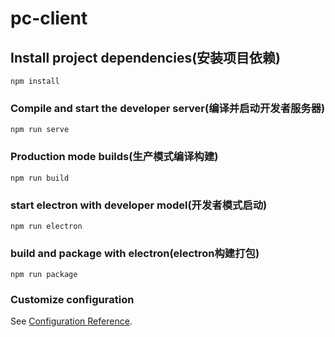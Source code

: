 # pc-client

## Install project dependencies(安装项目依赖)
```
npm install
```

### Compile and start the developer server(编译并启动开发者服务器)
```
npm run serve
```

### Production mode builds(生产模式编译构建)
```
npm run build
```

### start electron with developer model(开发者模式启动) 
```
npm run electron
```

### build and package with electron(electron构建打包)
```
npm run package
```

### Customize configuration
See [Configuration Reference](https://cli.vuejs.org/config/).
